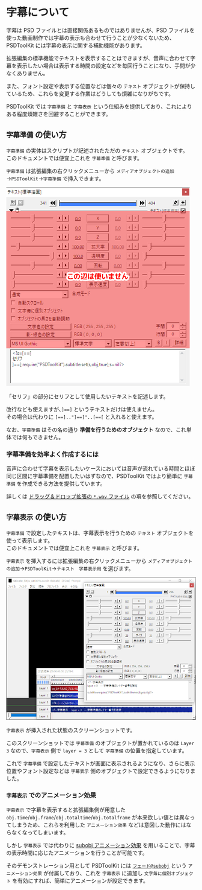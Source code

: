 # 字幕について

字幕は PSD ファイルとは直接関係あるものではありませんが、PSD ファイルを使った動画制作では字幕の表示も合わせて行うことが少なくないため、PSDToolKit には字幕の表示に関する補助機能があります。

拡張編集の標準機能でテキストを表示することはできますが、音声に合わせて字幕を表示したい場合は表示する時間の設定などを毎回行うことになり、手間が少なくありません。

また、フォント設定や表示する位置などは個々の `テキスト` オブジェクトが保持しているため、これらを変更する作業はどうしても煩雑になりがちです。

PSDToolKit では `字幕準備` と `字幕表示` という仕組みを提供しており、これによりある程度煩雑さを回避することができます。

## `字幕準備` の使い方

`字幕準備` の実体はスクリプトが記述されたただの `テキスト` オブジェクトです。  
このドキュメントでは便宜上これを `字幕準備` と呼びます。

`字幕準備` は拡張編集の右クリックメニューから `メディアオブジェクトの追加`→`PSDToolKit`→`字幕準備` で挿入できます。

![`字幕準備` の作成方法](assets/subtitle-pre.png)

「セリフ」の部分にセリフとして使用したいテキストを記述します。

改行なども使えますが、`]==]` というテキストだけは使えません。  
その場合は代わりに `]==].."]==]"..[==[` と入れると使えます。

なお、`字幕準備` はその名の通り **準備を行うためのオブジェクト** なので、これ単体では何もできません。

### 字幕準備を効率よく作成するには

音声に合わせて字幕を表示したいケースにおいては音声が流れている時間とほぼ同じ区間に字幕準備を配置したいはずなので、PSDToolKit ではより簡単に `字幕準備` を作成できる方法を提供しています。

詳しくは [ドラッグ＆ドロップ拡張の `*.wav` ファイル](gcmzdrops.md#*.wav_ファイル) の項を参照してください。

## `字幕表示` の使い方

`字幕準備` で設定したテキストは、字幕表示を行うための `テキスト` オブジェクトを使って表示します。  
このドキュメントでは便宜上これを `字幕表示` と呼びます。

`字幕表示` を挿入するには拡張編集の右クリックメニューから `メディアオブジェクトの追加`→`PSDToolKit`→`テキスト　字幕表示用` を選びます。

![`テキスト　字幕表示用` の挿入後](assets/subtitle-disp.png)

`字幕表示` が挿入された状態のスクリーンショットです。

このスクリーンショットでは `字幕準備` のオブジェクトが置かれているのは `Layer 3` なので、`字幕表示` 側で `layer = 3` として `字幕準備` の位置を指定しています。

これで `字幕準備` で設定したテキストが画面に表示されるようになり、さらに表示位置やフォント設定などは `字幕表示` 側のオブジェクトで設定できるようになりました。

### `字幕表示` でのアニメーション効果

`字幕表示` で字幕を表示すると拡張編集側が用意した `obj.time`/`obj.frame`/`obj.totaltime`/`obj.totalframe` が本来欲しい値とは異なってしまうため、これらを利用した `アニメーション効果` などは意図した動作にはならなくなってしまいます。

しかし `字幕表示` では代わりに [subobj アニメーション効果](subobj.md) を用いることで、字幕の表示時間に応じたアニメーションを行うことが可能です。

そのデモンストレーション用として PSDToolKit には [`フェード@subobj`](subobj.md#フェード@subobj) という `アニメーション効果` が付属しており、これを `字幕表示` に追加し `文字毎に個別オブジェクト` を有効にすれば、簡単にアニメーションが設定できます。
